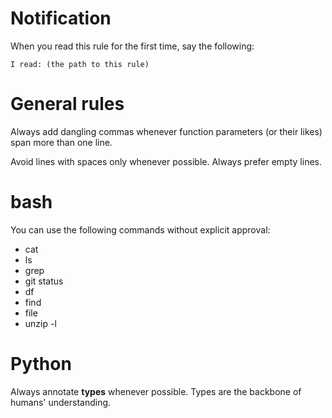 # Notification
When you read this rule for the first time, say the following:
```
I read: (the path to this rule)
```

# General rules
Always add dangling commas whenever function parameters (or their likes) span more than one line.

Avoid lines with spaces only whenever possible. Always prefer empty lines.

# bash
You can use the following commands without explicit approval:
- cat
- ls
- grep
- git status
- df
- find
- file
- unzip -l

# Python
Always annotate **types** whenever possible. Types are the backbone of humans' understanding.
